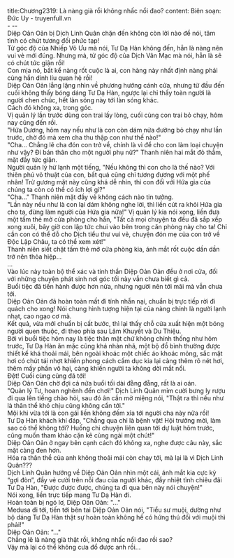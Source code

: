 title:Chương2319: Là nàng già rồi không nhấc nổi đao?
content:
Biên soạn: Đức Uy - truyenfull.vn<br>- --<br>Diệp Oản Oản bị Dịch Linh Quân chặn đến không còn lời nào để nói, tâm tình có chút tương đối phức tạp!<br>Từ góc độ của Nhiếp Vô Ưu mà nói, Tư Dạ Hàn không đến, hẳn là nàng nên vui vẻ mới đúng. Nhưng mà, tử góc độ của Dịch Vân Mạc mà nói, hẳn là sẽ có chút tức giận rồi!<br>Con mịa nó, bất kể nàng rốt cuộc là ai, con hàng này nhất định nàng phải cùng hắn dính líu quan hệ rồi!<br>Diệp Oản Oản lẳng lặng nhìn về phương hướng cánh cửa, nhưng từ đầu đến cuối không thấy bóng dáng Tư Dạ Hàn, ngược lại chỉ thấy toàn người là người chen chúc, hết làn sóng này tới làn sóng khác.<br>Cách đó không xa, trong góc.<br>Vị quản lý lần trước dùng con trai lấy lòng, cuối cùng con trai bỏ chạy, hôm nay cũng đến rồi.<br>"Hứa Dương, hôm nay nếu như là con còn dám nửa đường bỏ chạy như lần trước, chờ đó mà xem cha thu thập con như thế nào!"<br>"Cha... Chẳng lẽ cha đón con trở về, chính là vì để cho con làm loại chuyện như vậy? Đi bán thân cho một người phụ nữ?" Thanh niên hai mắt đỏ thẳm, mặt đầy tức giận.<br>Người quản lý hừ lạnh một tiếng, "Nếu không thì con cho là thế nào? Với thiên phú võ thuật của con, bất quá cũng chỉ tương đương với một phế nhân! Trừ gương mặt này cũng khá dễ nhìn, thì con đối với Hứa gia của chúng ta còn có thể có ích lợi gì?"<br>"Cha..." Thanh niên mặt đầy vẻ không cách nào tin tưởng.<br>"Lần này nếu như là con lại dám không nghe lời, thì liền cút ra khỏi Hứa gia cho ta, đừng làm người của Hứa gia nữa!" Vị quản lý kia nói xong, liền đưa một tấm thẻ mở cửa phòng cho hắn, "Tất cả mọi chuyện ta đều đã sắp xếp xong xuôi, bây giờ con lập tức chui vào bên trong căn phòng này cho ta! Chỉ cần con có thể dỗ cho Dịch tiểu thư vui vẻ, chuyện đón mẹ của con trở về Độc Lập Châu, ta có thể xem xét!"<br>Thanh niên siết chặt tấm thẻ mở cửa phòng kia, ánh mắt rốt cuộc dần dần trở nên thỏa hiệp...<br>...<br>Vào lúc này toàn bộ thể xác và tinh thần Diệp Oản Oản đều ở nơi cửa, đối với những chuyện phát sinh nơi góc tối này vẫn chưa biết gì cả.<br>Buổi tiệc đã tiến hành được hơn nửa, nhưng người nên tới mãi mà vẫn chưa tới.<br>Diệp Oản Oản đã hoàn toàn mất đi tính nhẫn nại, chuẩn bị trực tiếp rời đi quách cho xong! Nói chung hình tượng hiện tại của nàng chính là người lạnh nhạt, cao ngạo cơ mà.<br>Kết quả, vừa mới chuẩn bị cất bước, thì lại thấy chỗ cửa xuất hiện một bóng người quen thuộc, đi theo phía sau Lâm Khuyết và Du Thiệu.<br>Bởi vì buổi tiệc hôm nay là tiệc thân mật chứ không chính thống như hôm trước, Tư Dạ Hàn ăn mặc cũng khá nhàn nhã, một bộ đồ bình thường được thiết kế khá thoải mái, bên ngoài khoác một chiếc áo khoác mỏng, sắc mặt hơi có chút tái nhợt khiến phong cách cấm dục kia lại càng thêm rõ nét hơi, thêm mấy phần vô hại, càng khiến người ta không dời mắt nổi.<br>Đệt! Cuối cùng cũng đã tới!<br>Diệp Oản Oản chờ đợi cả nửa buổi tối dài đằng đẵng, rất là ai oán.<br>"Quản lý Tư, hoan nghênh đến chơi!" Dịch Linh Quân mỉm cười bưng ly rượu đi qua lên tiếng chào hỏi, sau đó ân cần mở miệng nói, "Thật ra thì nếu như là thân thể khó chịu cũng không cần tới."<br>Mội khi vừa tới là con gái liền không đếm xỉa tới người cha này nữa rồi!<br>Tư Dạ Hàn khách khí đáp, "Chẳng qua chỉ là bệnh vặt! Hội trưởng mời, làm sao có thể không tới? Huống chi chuyện liên quan tới dự luật hôm trước, cũng muốn tham khảo cặn kẽ cùng ngài một chút!"<br>Diệp Oản Oản ở ngay bên cạnh cách đó không xa, nghe được câu này, sắc mặt càng đen hơn.<br>Hóa ra thân thể của anh không thoải mái còn chạy tới, mà lại là vì Dịch Linh Quân???<br>Dịch Linh Quân hướng về Diệp Oản Oản nhìn một cái, ánh mắt kia cực kỳ “gợi đòn”, đầy vẻ cười trên nỗi đau của người khác, đầy nhiệt tình chiêu đãi Tư Dạ Hàn, "Được được được, chúng ta đi qua bên này nói chuyện!"<br>Nói xong, liền trực tiếp mang Tư Dạ Hàn đi.<br>Hoàn toàn bị ngó lơ, Diệp Oản Oản: "..."<br>Medusa đi tới, tiến tới bên tai Diệp Oản Oản nói, "Tiểu sư muội, dường như bộ dáng Tư Dạ Hàn thật sự hoàn toàn không hề có hứng thú đối với muội thì phải!"<br>Diệp Oản Oản: "..."<br>Chẳng lẽ là nàng già thật rồi, không nhấc nổi đao rồi sao?<br>Vậy mà lại có thể không cưa đổ được anh rồi...